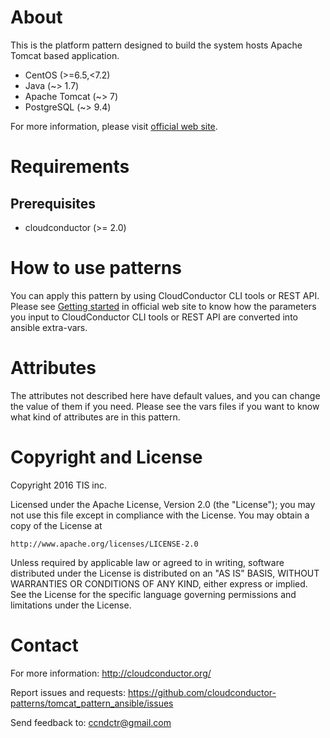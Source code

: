 # About

This is the platform pattern designed to build the system hosts Apache Tomcat based application.

* CentOS (>=6.5,<7.2)
* Java (~> 1.7)
* Apache Tomcat (~> 7)
* PostgreSQL (~> 9.4)

For more information, please visit [official web site](http://cloudconductor.org/).

# Requirements

## Prerequisites

- cloudconductor (>= 2.0)

# How to use patterns

You can apply this pattern by using CloudConductor CLI tools or REST API.
Please see [Getting started](http://cloudconductor.org/) in official web site to know
how the parameters you input to CloudConductor CLI tools or REST API are converted into
ansible extra-vars.

# Attributes

The attributes not described here have default values, and you can change the value of them if you need.
Please see the vars files if you want to know what kind of attributes are in this pattern.

# Copyright and License

Copyright 2016 TIS inc.

Licensed under the Apache License, Version 2.0 (the "License");
you may not use this file except in compliance with the License.
You may obtain a copy of the License at

    http://www.apache.org/licenses/LICENSE-2.0

Unless required by applicable law or agreed to in writing, software
distributed under the License is distributed on an "AS IS" BASIS,
WITHOUT WARRANTIES OR CONDITIONS OF ANY KIND, either express or implied.
See the License for the specific language governing permissions and
limitations under the License.


# Contact

For more information: <http://cloudconductor.org/>

Report issues and requests: <https://github.com/cloudconductor-patterns/tomcat_pattern_ansible/issues>

Send feedback to: <ccndctr@gmail.com>
